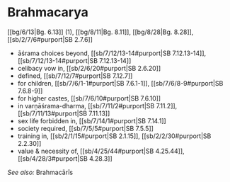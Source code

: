 # Brahmacarya

[[bg/6/13|Bg. 6.13]] (1), [[bg/8/11|Bg. 8.11]], [[bg/8/28|Bg. 8.28]], [[sb/2/7/6#purport|SB 2.7.6]]

* āśrama choices beyond, [[sb/7/12/13-14#purport|SB 7.12.13-14]], [[sb/7/12/13-14#purport|SB 7.12.13-14]]
* celibacy vow in, [[sb/2/6/20#purport|SB 2.6.20]]
* defined, [[sb/7/12/7#purport|SB 7.12.7]]
* for children, [[sb/7/6/1-1#purport|SB 7.6.1-1]], [[sb/7/6/8-9#purport|SB 7.6.8-9]]
* for higher castes, [[sb/7/6/10#purport|SB 7.6.10]]
* in varṇāśrama-dharma, [[sb/7/11/2#purport|SB 7.11.2]], [[sb/7/11/13#purport|SB 7.11.13]]
* sex life forbidden in, [[sb/7/14/1#purport|SB 7.14.1]]
* society required, [[sb/7/5/5#purport|SB 7.5.5]]
* training in, [[sb/2/1/15#purport|SB 2.1.15]], [[sb/2/2/30#purport|SB 2.2.30]]
* value & necessity of, [[sb/4/25/44#purport|SB 4.25.44]], [[sb/4/28/3#purport|SB 4.28.3]]

*See also:* Brahmacārīs
